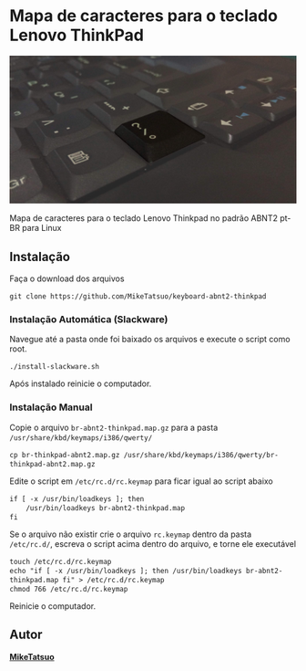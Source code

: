 # Mapa de caracteres para o teclado Lenovo ThinkPad

![Keyboard ABNT2 Lenovo ThinkPad](https://github.com/MikeTatsuo/MikeTatsuo.github.io/blob/master/assets/img/keyboard-abnt2-thinkpad.jpg)

Mapa de caracteres para o teclado Lenovo Thinkpad no padrão ABNT2 pt-BR para Linux

## Instalação

Faça o download dos arquivos
```
git clone https://github.com/MikeTatsuo/keyboard-abnt2-thinkpad
```

### Instalação Automática (Slackware)

Navegue até a pasta onde foi baixado os arquivos e execute o script como root.
```
./install-slackware.sh
```

Após instalado reinicie o computador.

### Instalação Manual

Copie o arquivo `br-abnt2-thinkpad.map.gz` para a pasta `/usr/share/kbd/keymaps/i386/qwerty/`

```
cp br-thinkpad-abnt2.map.gz /usr/share/kbd/keymaps/i386/qwerty/br-thinkpad-abnt2.map.gz
```

Edite o script em `/etc/rc.d/rc.keymap` para ficar igual ao script abaixo
```
if [ -x /usr/bin/loadkeys ]; then
    /usr/bin/loadkeys br-abnt2-thinkpad.map
fi
```

Se o arquivo não existir crie o arquivo `rc.keymap` dentro da pasta `/etc/rc.d/`, escreva o script acima dentro do arquivo, e torne ele executável
```
touch /etc/rc.d/rc.keymap
echo "if [ -x /usr/bin/loadkeys ]; then /usr/bin/loadkeys br-abnt2-thinkpad.map fi" > /etc/rc.d/rc.keymap
chmod 766 /etc/rc.d/rc.keymap
```

Reinicie o computador.

## Autor

[**MikeTatsuo**](https://github.com/MikeTatsuo)
